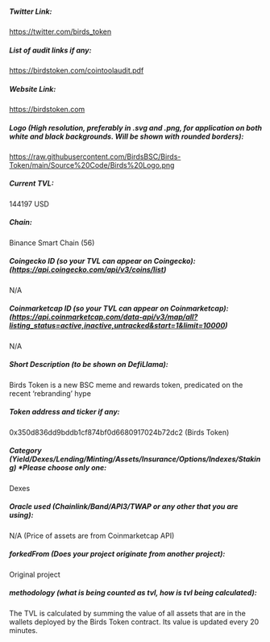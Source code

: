 ##### Twitter Link:
https://twitter.com/birds_token


##### List of audit links if any:
https://birdstoken.com/cointoolaudit.pdf


##### Website Link:
https://birdstoken.com


##### Logo (High resolution, preferably in .svg and .png, for application on both white and black backgrounds. Will be shown with rounded borders):
https://raw.githubusercontent.com/BirdsBSC/Birds-Token/main/Source%20Code/Birds%20Logo.png


##### Current TVL:
144197 USD


##### Chain:
Binance Smart Chain (56)


##### Coingecko ID (so your TVL can appear on Coingecko): (https://api.coingecko.com/api/v3/coins/list)
N/A


##### Coinmarketcap ID (so your TVL can appear on Coinmarketcap): (https://api.coinmarketcap.com/data-api/v3/map/all?listing_status=active,inactive,untracked&start=1&limit=10000)
N/A


##### Short Description (to be shown on DefiLlama):
Birds Token is a new BSC meme and rewards token, predicated on the recent ‘rebranding’ hype

##### Token address and ticker if any:
0x350d836dd9bddb1cf874bf0d6680917024b72dc2 (Birds Token)

##### Category (Yield/Dexes/Lending/Minting/Assets/Insurance/Options/Indexes/Staking) *Please choose only one:
Dexes

##### Oracle used (Chainlink/Band/API3/TWAP or any other that you are using):
N/A (Price of assets are from Coinmarketcap API)

##### forkedFrom (Does your project originate from another project):
Original project

##### methodology (what is being counted as tvl, how is tvl being calculated):
The TVL is calculated by summing the value of all assets that are in the wallets deployed by the Birds Token contract. Its value is updated every 20 minutes.
